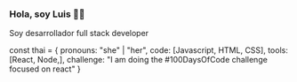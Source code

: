 ### Hola, soy Luis 👋😁

Soy desarrollador full stack developer


const thai = {
  pronouns: "she" | "her",
  code: [Javascript, HTML, CSS],
  tools: [React, Node,],
 challenge: "I am doing the #100DaysOfCode challenge focused on react"
}

<!--
**Luisfer082/Luisfer082** is a ✨ _special_ ✨ repository because its `README.md` (this file) appears on your GitHub profile.

Here are some ideas to get you started:

- 🔭 I’m currently working on ...
- 🌱 I’m currently learning ...
- 👯 I’m looking to collaborate on ...
- 🤔 I’m looking for help with ...
- 💬 Ask me about ...
- 📫 How to reach me: ...
- 😄 Pronouns: ...
- ⚡ Fun fact: ...
-->
